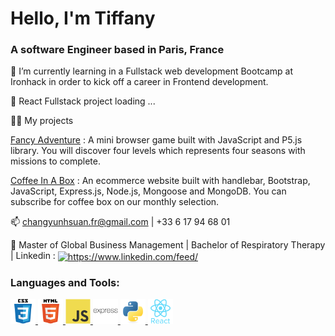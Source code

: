 <h1>Hello, I'm Tiffany</h1> 
<h3>A software Engineer based in Paris, France</h3>

🔭 I’m currently learning in a Fullstack web development Bootcamp at Ironhack in order to kick off a career in Frontend development.

🌱 React Fullstack project loading ...

👨‍💻 My projects
  
[Fancy Adventure](https://tiffanychang-fr.github.io/Fancy-Adventure/) : A mini browser game built with JavaScript and P5.js library. You will discover four levels which represents four seasons with missions to complete.
   
[Coffee In A Box](https://coffee-in-a-box.herokuapp.com/) : An ecommerce website built with handlebar, Bootstrap, JavaScript, Express.js, Node.js, Mongoose and MongoDB. You can subscribe for coffee box on our monthly selection.

📫 changyunhsuan.fr@gmail.com | +33 6 17 94 68 01

📄 Master of Global Business Management | Bachelor of Respiratory Therapy | Linkedin : <a href="https://www.linkedin.com/in/yunhsuanchang/" target="blank"><img align="center" src="https://raw.githubusercontent.com/rahuldkjain/github-profile-readme-generator/master/src/images/icons/Social/linked-in-alt.svg" alt="https://www.linkedin.com/feed/" height="20" width="30" /></a>

<h3 align="left">Languages and Tools:</h3>
<p align="left">
<a href="https://www.w3schools.com/css/" target="_blank" rel="noreferrer"> <img src="https://raw.githubusercontent.com/devicons/devicon/master/icons/css3/css3-original-wordmark.svg" alt="css3" width="40" height="40"/> </a> 
<a href="https://www.w3.org/html/" target="_blank" rel="noreferrer"> <img src="https://raw.githubusercontent.com/devicons/devicon/master/icons/html5/html5-original-wordmark.svg" alt="html5" width="40" height="40"/> </a> 
<a href="https://developer.mozilla.org/en-US/docs/Web/JavaScript" target="_blank" rel="noreferrer"> <img src="https://raw.githubusercontent.com/devicons/devicon/master/icons/javascript/javascript-original.svg" alt="javascript" width="40" height="40"/> </a>
<a href="https://expressjs.com" target="_blank" rel="noreferrer"> <img src="https://raw.githubusercontent.com/devicons/devicon/master/icons/express/express-original-wordmark.svg" alt="express" width="40" height="40"/> </a> 
<a href="https://www.python.org" target="_blank" rel="noreferrer"> <img src="https://raw.githubusercontent.com/devicons/devicon/master/icons/python/python-original.svg" alt="python" width="40" height="40"/> </a> <a href="https://reactjs.org/" target="_blank" rel="noreferrer"> <img src="https://raw.githubusercontent.com/devicons/devicon/master/icons/react/react-original-wordmark.svg" alt="react" width="40" height="40"/> </a> 
</p>
